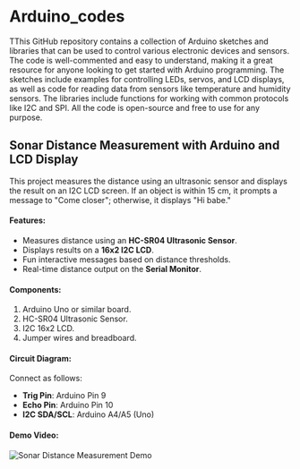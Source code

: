# Arduino_codes
TThis GitHub repository contains a collection of Arduino sketches and libraries that can be used to control various electronic devices and sensors. The code is well-commented and easy to understand, making it a great resource for anyone looking to get started with Arduino programming. The sketches include examples for controlling LEDs, servos, and LCD displays, as well as code for reading data from sensors like temperature and humidity sensors. The libraries include functions for working with common protocols like I2C and SPI. All the code is open-source and free to use for any purpose.


## Sonar Distance Measurement with Arduino and LCD Display

This project measures the distance using an ultrasonic sensor and displays the result on an I2C LCD screen. If an object is within 15 cm, it prompts a message to "Come closer"; otherwise, it displays "Hi babe."

#### Features:
- Measures distance using an **HC-SR04 Ultrasonic Sensor**.
- Displays results on a **16x2 I2C LCD**.
- Fun interactive messages based on distance thresholds.
- Real-time distance output on the **Serial Monitor**.

#### Components:
1. Arduino Uno or similar board.
2. HC-SR04 Ultrasonic Sensor.
3. I2C 16x2 LCD.
4. Jumper wires and breadboard.


#### Circuit Diagram:
Connect as follows:
- **Trig Pin**: Arduino Pin 9
- **Echo Pin**: Arduino Pin 10
- **I2C SDA/SCL**: Arduino A4/A5 (Uno)

#### Demo Video:
![Sonar Distance Measurement Demo](https://www.youtube.com/shorts/543F8VaYlms)
